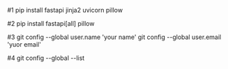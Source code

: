 #1
pip install fastapi jinja2 uvicorn pillow

#2
pip install fastapi[all] pillow

#3
git config --global user.name 'your name'
git config --global user.email 'yuor email'

#4 
git config --global --list